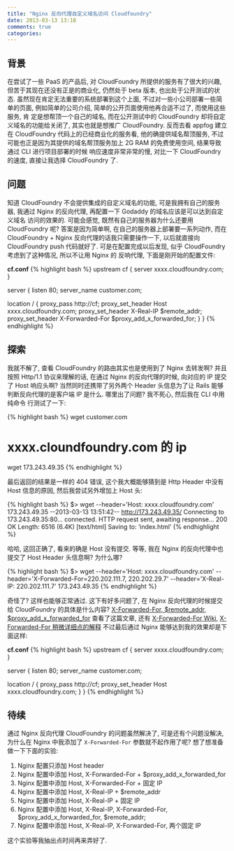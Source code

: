 ```yaml
---
title: "Nginx 反向代理自定义域名访问 Cloudfoundry"
date: 2013-03-13 13:18
comments: true
categories: 
---
```

## 背景
在尝试了一些 PaaS 的产品后, 对 CloudFoundry 所提供的服务有了很大的兴趣, 但苦于其现在还没有正是的商业化, 仍然处于 beta 版本, 也出处于公开测试的状态. 
虽然现在肯定无法重要的系统部署到这个上面, 不过对一些小公司部署一些简单的页面, 例如简单的公司介绍, 简单的公开页面使用他再合适不过了, 而使用这些服务, 肯
定是想帮顶一个自己的域名, 而在公开测试中的 CloudFoundry 却将自定义域名的功能给关闭了, 其实也就是想推广 CloudFoundry. 反而去看 appfog 建立在 CloudFoundry
代码上的已经商业化的服务看, 他的确提供域名帮顶服务, 不过可能也正是因为其提供的域名帮顶服务加上 2G RAM 的免费使用空间, 结果导致通过 CLI 进行项目部署的时候
响应速度非常非常的慢, 对比一下 CloudFoundry 的速度, 直接让我选择 CloudFoundry 了.


## 问题
知道 CloudFoundry 不会提供集成的自定义域名的功能, 可是我拥有自己的服务器, 我通过 Nginx 的反向代理, 再配置一下 Godaddy 的域名应该是可以达到自定义域名
访问的效果的. 可能会感觉, 既然有自己的服务器为什么还要用 CloudFoundry 呢? 答案是因为简单啊, 在自己的服务器上部署要一系列动作, 而在 CloudFoundry + Nginx 
反向代理的话我只需要操作一下, 以后就直接向 CloudFoundry push 代码就好了. 可是在配置完成以后发现, 似乎 CloudFoundry 考虑到了这种情况, 所以不让用 Nginx 的
反响代理, 下面是刚开始的配置文件:

**cf.conf**
{% highlight bash %}
upstream cf {
  server xxxx.cloudfoundry.com;
}

server {
  listen 80;
  server_name customer.com;

  location / {
    proxy_pass http://cf;
    proxy_set_header Host xxxx.cloudfoundry.com;
    proxy_set_header X-Real-IP $remote_addr;
    proxy_set_header X-Forwarded-For $proxy_add_x_forwarded_for;
  }
}
{% endhighlight %}


## 探索
我就不解了, 查看 CloudFoundry 的路由其实也是使用到了 Nginx 去转发啊? 并且按照 Http/1.1 协议来理解的话, 在通过 Nginx 的反向代理的时候, 向对应的 IP 提交
了 Host 响应头啊? 当然同时还携带了另外两个 Header 头信息为了让 Rails 能够判断反向代理的是客户端 IP 是什么. 哪里出了问题? 我不死心, 然后我在 CLI 中用纯命令
行测试了一下:

{% highlight bash %}
wget customer.com
# xxxx.cloundfoundry.com 的 ip
wget 173.243.49.35
{% endhighlight %}

最后返回的结果是一样的 404 错误, 这个我大概能够猜到是 Http Header 中没有 Host 信息的原因, 然后我尝试另外增加上 Host 头:

{% highlight bash %}
$> wget --header='Host: xxxx.cloudfoundry.com' 173.243.49.35
--2013-03-13 13:51:42--  http://173.243.49.35/
Connecting to 173.243.49.35:80... connected.
HTTP request sent, awaiting response... 200 OK
Length: 6516 (6.4K) [text/html]
Saving to: ‘index.html’
{% endhighlight %}

哈哈, 这回正确了, 看来的确是 Host 没有提交. 等等, 我在 Nginx 的反向代理中也提交了 Host Header 头信息啊? 为什么哪? 

{% highlight bash %}
$> wget --header='Host: xxxx.cloudfoundry.com' --header='X-Forwarded-For=220.202.111.7, 220.202.29.7' --header='X-Real-IP: 220.202.111.7' 173.243.49.35
{% endhighlight %}

奇怪了? 这样也能够正常通过. 这下有好多问题了, 在 Nginx 反向代理的时候提交给 CloudFoundry 的具体是什么内容? [X-Forwarded-For, $remote_addr, $proxy_add_x_forwarded_for](http://lavafree.iteye.com/blog/1559183)
查看了这篇文章, 还有 [X-Forwarded-For Wiki](https://en.wikipedia.org/wiki/X-Forwarded-For), [X-Forwarded-For 稍微详细点的解释](http://rod.vagg.org/2011/07/wrangling-the-x-forwarded-for-header/)
不过最后通过 Nginx 能够达到我的效果却是下面这样:

**cf.conf**
{% highlight bash %}
upstream cf {
  server xxxx.cloudfoundry.com;
}

server {
  listen 80;
  server_name customer.com;

  location / {
    proxy_pass http://cf;
    proxy_set_header Host xxxx.cloudfoundry.com;
  }
}
{% endhighlight %}


## 待续
通过 Nginx 反向代理 CloudFoundry 的问题虽然解决了, 可是还有个问题没解决, 为什么在 Nginx 中我添加了 `X-Forwarded-For` 参数就不起作用了呢? 想了想准备做一下下面的实验:

1. Nginx 配置只添加 Host header
2. Nginx 配置中添加 Host, X-Forwarded-For + $proxy_add_x_forwarded_for
3. Nginx 配置中添加 Host, X-Forwarded-For + 固定 IP
4. Nginx 配置中添加 Host, X-Real-IP + $remote_addr
5. Nginx 配置中添加 Host, X-Real-IP + 固定 IP
6. Nginx 配置中添加 Host, X-Real-IP, X-Forwarded-For, $proxy_add_x_forwarded_for, $remote_addr;
7. Nginx 配置中添加 Host, X-Real-IP, X-Forwarded-For, 两个固定 IP

这个实验等我抽出点时间再来弄好了.


